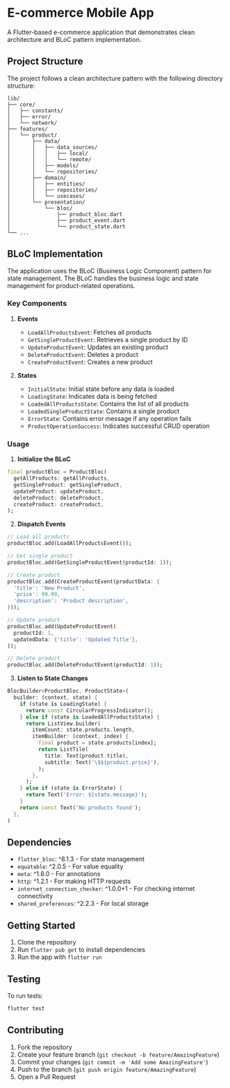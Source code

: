 # E-commerce Mobile App

A Flutter-based e-commerce application that demonstrates clean architecture and BLoC pattern implementation.

## Project Structure

The project follows a clean architecture pattern with the following directory structure:

```
lib/
├── core/
│   ├── constants/
│   ├── error/
│   └── network/
├── features/
│   └── product/
│       ├── data/
│       │   ├── data_sources/
│       │   │   ├── local/
│       │   │   └── remote/
│       │   ├── models/
│       │   └── repositories/
│       ├── domain/
│       │   ├── entities/
│       │   ├── repositories/
│       │   └── usecases/
│       └── presentation/
│           └── bloc/
│               ├── product_bloc.dart
│               ├── product_event.dart
│               └── product_state.dart
└── ...
```

## BLoC Implementation

The application uses the BLoC (Business Logic Component) pattern for state management. The BLoC handles the business logic and state management for product-related operations.

### Key Components

1. **Events**
   - `LoadAllProductsEvent`: Fetches all products
   - `GetSingleProductEvent`: Retrieves a single product by ID
   - `UpdateProductEvent`: Updates an existing product
   - `DeleteProductEvent`: Deletes a product
   - `CreateProductEvent`: Creates a new product

2. **States**
   - `InitialState`: Initial state before any data is loaded
   - `LoadingState`: Indicates data is being fetched
   - `LoadedAllProductsState`: Contains the list of all products
   - `LoadedSingleProductState`: Contains a single product
   - `ErrorState`: Contains error message if any operation fails
   - `ProductOperationSuccess`: Indicates successful CRUD operation

### Usage

1. **Initialize the BLoC**

```dart
final productBloc = ProductBloc(
  getAllProducts: getAllProducts,
  getSingleProduct: getSingleProduct,
  updateProduct: updateProduct,
  deleteProduct: deleteProduct,
  createProduct: createProduct,
);
```

2. **Dispatch Events**

```dart
// Load all products
productBloc.add(LoadAllProductsEvent());

// Get single product
productBloc.add(GetSingleProductEvent(productId: 1));

// Create product
productBloc.add(CreateProductEvent(productData: {
  'title': 'New Product',
  'price': 99.99,
  'description': 'Product description',
}));

// Update product
productBloc.add(UpdateProductEvent(
  productId: 1,
  updatedData: {'title': 'Updated Title'},
));

// Delete product
productBloc.add(DeleteProductEvent(productId: 1));
```

3. **Listen to State Changes**

```dart
BlocBuilder<ProductBloc, ProductState>(
  builder: (context, state) {
    if (state is LoadingState) {
      return const CircularProgressIndicator();
    } else if (state is LoadedAllProductsState) {
      return ListView.builder(
        itemCount: state.products.length,
        itemBuilder: (context, index) {
          final product = state.products[index];
          return ListTile(
            title: Text(product.title),
            subtitle: Text('\$${product.price}'),
          );
        },
      );
    } else if (state is ErrorState) {
      return Text('Error: ${state.message}');
    }
    return const Text('No products found');
  },
)
```

## Dependencies

- `flutter_bloc`: ^8.1.3 - For state management
- `equatable`: ^2.0.5 - For value equality
- `meta`: ^1.8.0 - For annotations
- `http`: ^1.2.1 - For making HTTP requests
- `internet_connection_checker`: ^1.0.0+1 - For checking internet connectivity
- `shared_preferences`: ^2.2.3 - For local storage

## Getting Started

1. Clone the repository
2. Run `flutter pub get` to install dependencies
3. Run the app with `flutter run`

## Testing

To run tests:

```bash
flutter test
```

## Contributing

1. Fork the repository
2. Create your feature branch (`git checkout -b feature/AmazingFeature`)
3. Commit your changes (`git commit -m 'Add some AmazingFeature'`)
4. Push to the branch (`git push origin feature/AmazingFeature`)
5. Open a Pull Request
